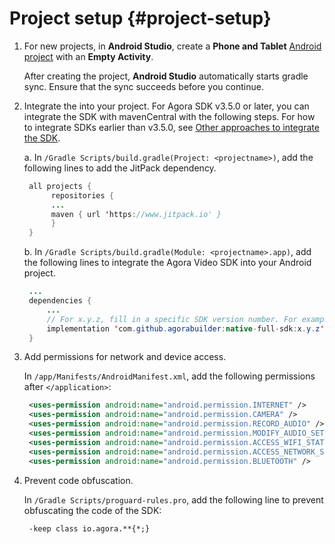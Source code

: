 # Project setup {#project-setup}

1.  For new projects, in **Android Studio**, create a **Phone and Tablet** [Android project](https://developer.android.com/studio/projects/create-project) with an **Empty Activity**.

    After creating the project, **Android Studio** automatically starts gradle sync. Ensure that the sync succeeds before you continue.

2.  Integrate the  into your project. For Agora SDK v3.5.0 or later, you can integrate the SDK with mavenCentral with the following steps. For how to integrate SDKs earlier than v3.5.0, see [Other approaches to integrate the SDK](get-started.md#).

    a. In `/Gradle Scripts/build.gradle(Project: <projectname>)`, add the following lines to add the JitPack dependency.

    ```java
     all projects {
          repositories {
          ...
          maven { url 'https://www.jitpack.io' }
          }
     }
    ```

    b. In `/Gradle Scripts/build.gradle(Module: <projectname>.app)`, add the following lines to integrate the Agora Video SDK into your Android project.

    ```java
     ...
     dependencies {
         ...
         // For x.y.z, fill in a specific SDK version number. For example, 3.4.0
         implementation 'com.github.agorabuilder:native-full-sdk:x.y.z'
     }
    ```

3.  Add permissions for network and device access.

    In `/app/Manifests/AndroidManifest.xml`, add the following permissions after `</application>`:

    ```xml
     <uses-permission android:name="android.permission.INTERNET" />
     <uses-permission android:name="android.permission.CAMERA" />
     <uses-permission android:name="android.permission.RECORD_AUDIO" />
     <uses-permission android:name="android.permission.MODIFY_AUDIO_SETTINGS" />
     <uses-permission android:name="android.permission.ACCESS_WIFI_STATE" />
     <uses-permission android:name="android.permission.ACCESS_NETWORK_STATE" />
     <uses-permission android:name="android.permission.BLUETOOTH" />
    ```

4.  Prevent code obfuscation.

    In `/Gradle Scripts/proguard-rules.pro`, add the following line to prevent obfuscating the code of the SDK:

    ```
     -keep class io.agora.**{*;}
    ```


